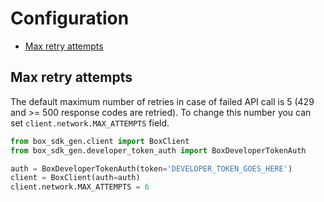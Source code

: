 # Configuration

<!-- START doctoc generated TOC please keep comment here to allow auto update -->
<!-- DON'T EDIT THIS SECTION, INSTEAD RE-RUN doctoc TO UPDATE -->

- [Max retry attempts](#max-retry-attempts)

<!-- END doctoc generated TOC please keep comment here to allow auto update -->

## Max retry attempts

The default maximum number of retries in case of failed API call is 5 (429 and >= 500 response codes are retried).
To change this number you can set `client.network.MAX_ATTEMPTS` field.

```python
from box_sdk_gen.client import BoxClient
from box_sdk_gen.developer_token_auth import BoxDeveloperTokenAuth

auth = BoxDeveloperTokenAuth(token='DEVELOPER_TOKEN_GOES_HERE')
client = BoxClient(auth=auth)
client.network.MAX_ATTEMPTS = 6
```
